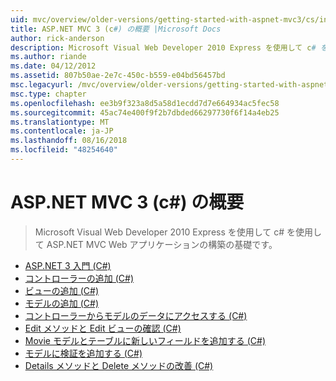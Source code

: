 ```yaml
---
uid: mvc/overview/older-versions/getting-started-with-aspnet-mvc3/cs/index
title: ASP.NET MVC 3 (c#) の概要 |Microsoft Docs
author: rick-anderson
description: Microsoft Visual Web Developer 2010 Express を使用して c# を使用して ASP.NET MVC Web アプリケーションの構築の基礎です。
ms.author: riande
ms.date: 04/12/2012
ms.assetid: 807b50ae-2e7c-450c-b559-e04bd56457bd
msc.legacyurl: /mvc/overview/older-versions/getting-started-with-aspnet-mvc3/cs
msc.type: chapter
ms.openlocfilehash: ee3b9f323a8d5a58d1ecdd7d7e664934ac5fec58
ms.sourcegitcommit: 45ac74e400f9f2b7dbded66297730f6f14a4eb25
ms.translationtype: MT
ms.contentlocale: ja-JP
ms.lasthandoff: 08/16/2018
ms.locfileid: "48254640"
---
```

<a name="getting-started-with-aspnet-mvc-3-c"></a>ASP.NET MVC 3 (c#) の概要
====================
> Microsoft Visual Web Developer 2010 Express を使用して c# を使用して ASP.NET MVC Web アプリケーションの構築の基礎です。


- [ASP.NET 3 入門 (C#)](intro-to-aspnet-mvc-3.md)
- [コントローラーの追加 (C#)](adding-a-controller.md)
- [ビューの追加 (C#)](adding-a-view.md)
- [モデルの追加 (C#)](adding-a-model.md)
- [コントローラーからモデルのデータにアクセスする (C#)](accessing-your-models-data-from-a-controller.md)
- [Edit メソッドと Edit ビューの確認 (C#)](examining-the-edit-methods-and-edit-view.md)
- [Movie モデルとテーブルに新しいフィールドを追加する (C#)](adding-a-new-field.md)
- [モデルに検証を追加する (C#)](adding-validation-to-the-model.md)
- [Details メソッドと Delete メソッドの改善 (C#)](improving-the-details-and-delete-methods.md)
